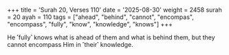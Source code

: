 +++
title = 'Surah 20, Verses 110'
date = '2025-08-30'
weight = 2458
surah = 20
ayah = 110
tags = ["ahead", "behind", "cannot", "encompas", "encompass", "fully", "know", "knowledge", "knows"]
+++

He ˹fully˺ knows what is ahead of them and what is behind them, but they cannot encompass Him in ˹their˺ knowledge.